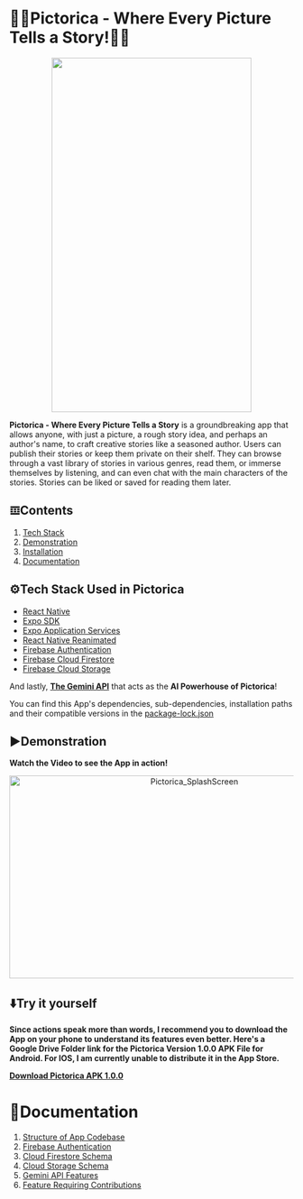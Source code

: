 # 🎑📖Pictorica - Where Every Picture Tells a Story!📖🎑

<p align="center">
  <img src="https://github.com/user-attachments/assets/5875cf4d-d407-4fef-b3b2-01aaf63e32cf"  width="354" height="629">
</p>

**Pictorica - Where Every Picture Tells a Story** is a groundbreaking app that allows anyone, with just a picture, a rough story idea, and perhaps an author's name, to craft creative stories like a seasoned author. Users can publish their stories or keep them private on their shelf. They can browse through a vast library of stories in various genres, read them, or immerse themselves by listening, and can even chat with the main characters of the stories. Stories can be liked or saved for reading them later.

## 𝌞Contents

1. [Tech Stack](https://github.com/hy-atharv/Pictorica/blob/main/README.md#%EF%B8%8Ftech-stack-used-in-pictorica)
2. [Demonstration](https://github.com/hy-atharv/Pictorica/blob/main/README.md#%EF%B8%8Fdemonstration)
3. [Installation](https://github.com/hy-atharv/Pictorica/blob/main/README.md#%EF%B8%8Ftry-it-yourself)
4. [Documentation](https://github.com/hy-atharv/Pictorica/blob/main/README.md#documentation)

## ⚙️Tech Stack Used in Pictorica

- [React Native](https://reactnative.dev)
- [Expo SDK](https://docs.expo.dev/versions/latest/)
- [Expo Application Services](https://expo.dev/eas)
- [React Native Reanimated](https://docs.swmansion.com/react-native-reanimated/)
- [Firebase Authentication](https://firebase.google.com/docs/auth)
- [Firebase Cloud Firestore](https://firebase.google.com/docs/firestore)
- [Firebase Cloud Storage](https://firebase.google.com/docs/storage)

And lastly, [**The Gemini API**](https://ai.google.dev/gemini-api) that acts as the **AI Powerhouse of Pictorica**!

You can find this App's dependencies, sub-dependencies, installation paths and their compatible versions in the [package-lock.json](https://github.com/hy-atharv/Pictorica/blob/main/package-lock.json)


## ▶️Demonstration
**Watch the Video to see the App in action!**

<p align="center">
  <a href="https://youtu.be/BlGpkClaqrA?feature=shared">
    <img src="https://github.com/user-attachments/assets/debf329b-e421-4164-a29b-0ed536ccd70d" alt="Pictorica_SplashScreen" width="640" height="360">
  </a>
</p>


## ⬇️Try it yourself
**Since actions speak more than words, I recommend you to download the App on your phone to understand its features even better.
Here's a Google Drive Folder link for the Pictorica Version 1.0.0 APK File for Android. For IOS, I am currently unable to distribute it in the App Store.**

[**Download Pictorica APK 1.0.0**](https://drive.google.com/drive/folders/1rqd9TlPkKXGptSOiWt1CGFisUjdFCSrh?usp=sharing)

# 📜Documentation

1. [Structure of App Codebase]()
2. [Firebase Authentication]()
3. [Cloud Firestore Schema]()
4. [Cloud Storage Schema]()
5. [Gemini API Features]()
6. [Feature Requiring Contributions]()





